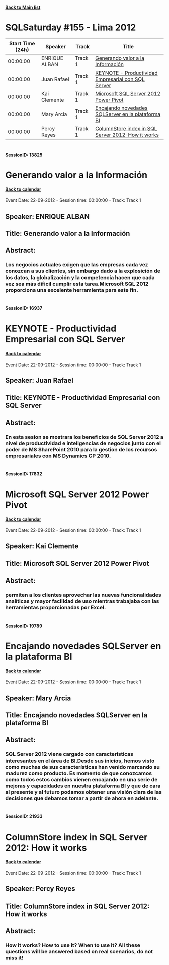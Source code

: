 #### [Back to Main list](index.md)
# SQLSaturday #155 - Lima 2012
Start Time (24h)|Speaker|Track|Title
---|---|---|---
00:00:00|ENRIQUE ALBAN|Track 1|[Generando valor a la Información](#sessionid-13825)
00:00:00|Juan Rafael|Track 1|[KEYNOTE - Productividad Empresarial con SQL Server](#sessionid-16937)
00:00:00|Kai Clemente|Track 1|[Microsoft SQL Server 2012 Power Pivot](#sessionid-17832)
00:00:00|Mary Arcia|Track 1|[Encajando novedades SQLServer en la plataforma BI](#sessionid-19789)
00:00:00|Percy Reyes|Track 1|[ColumnStore index in SQL Server 2012: How it works](#sessionid-21933)
#  
#### SessionID: 13825
# Generando valor a la Información
#### [Back to calendar](#SQLSaturday-#155---Lima-2012)
Event Date: 22-09-2012 - Session time: 00:00:00 - Track: Track 1
## Speaker: ENRIQUE ALBAN
## Title: Generando valor a la Información
## Abstract:
### Los negocios actuales exigen que las empresas cada vez conozcan a sus clientes, sin embargo dado a la explosición de los datos, la globalización y la competencia hacen que cada vez sea más dificil cumplir esta tarea.Microsoft SQL 2012 proporciona una excelente herramienta para este fin.
#  
#### SessionID: 16937
# KEYNOTE - Productividad Empresarial con SQL Server
#### [Back to calendar](#SQLSaturday-#155---Lima-2012)
Event Date: 22-09-2012 - Session time: 00:00:00 - Track: Track 1
## Speaker: Juan Rafael
## Title: KEYNOTE - Productividad Empresarial con SQL Server
## Abstract:
### En esta sesion se mostrara los beneficios de SQL Server 2012 a nivel de productividad e inteligencias de negocios junto con el poder de MS SharePoint 2010 para la gestion de los recursos empresariales con MS Dynamics GP 2010.
#  
#### SessionID: 17832
# Microsoft SQL Server 2012 Power Pivot
#### [Back to calendar](#SQLSaturday-#155---Lima-2012)
Event Date: 22-09-2012 - Session time: 00:00:00 - Track: Track 1
## Speaker: Kai Clemente
## Title: Microsoft SQL Server 2012 Power Pivot
## Abstract:
### permiten a los clientes aprovechar las nuevas funcionalidades analíticas y mayor facilidad de uso mientras trabajaba con las herramientas proporcionadas por Excel.
#  
#### SessionID: 19789
# Encajando novedades SQLServer en la plataforma BI
#### [Back to calendar](#SQLSaturday-#155---Lima-2012)
Event Date: 22-09-2012 - Session time: 00:00:00 - Track: Track 1
## Speaker: Mary Arcia
## Title: Encajando novedades SQLServer en la plataforma BI
## Abstract:
### SQL Server 2012 viene cargado con caracteristicas interesantes en el área de BI.Desde sus inicios, hemos visto como muchas de sus características han venido marcando su madurez como producto. Es momento de que conozcamos como todos estos cambios vienen encajando en una serie de mejoras y capacidades en nuestra plataforma BI y que de cara al presente y al futuro podamos obtener una visión clara de las decisiones que debamos tomar a partir de ahora en adelante.
#  
#### SessionID: 21933
# ColumnStore index in SQL Server 2012: How it works
#### [Back to calendar](#SQLSaturday-#155---Lima-2012)
Event Date: 22-09-2012 - Session time: 00:00:00 - Track: Track 1
## Speaker: Percy Reyes
## Title: ColumnStore index in SQL Server 2012: How it works
## Abstract:
### How it works? How to use it? When to use it? All these questions will be answered based on real scenarios, do not miss it!
